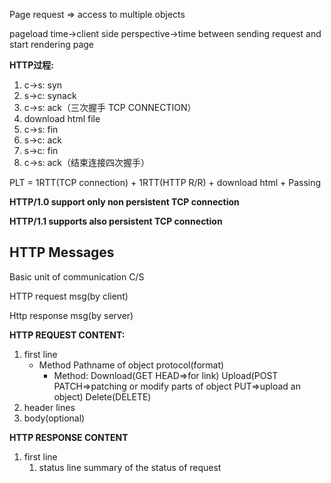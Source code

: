Page request => access to multiple objects

pageload time->client side perspective->time between sending request and start rendering page

**HTTP过程:**

1. c->s: syn
2. s->c: synack
3. c->s: ack（三次握手 TCP CONNECTION）
4. download html file
5. c->s: fin
6. s->c: ack
7. s->c: fin
8. c->s: ack（结束连接四次握手）

PLT = 1RTT(TCP connection) + 1RTT(HTTP R/R) + download html + Passing

**HTTP/1.0 support only non persistent TCP connection**

**HTTP/1.1 supports also persistent TCP connection**

## HTTP Messages

Basic unit of communication C/S

HTTP request msg(by client)

Http response msg(by server)

**HTTP REQUEST CONTENT:**

1. first line
	* Method Pathname of object protocol(format)
		* Method: Download(GET HEAD=>for link) Upload(POST PATCH=>patching or modify parts of object PUT=>upload an object) Delete(DELETE) 
2. header lines
3. body(optional)

**HTTP RESPONSE CONTENT**

1. first line
	1. status line summary of the status of request